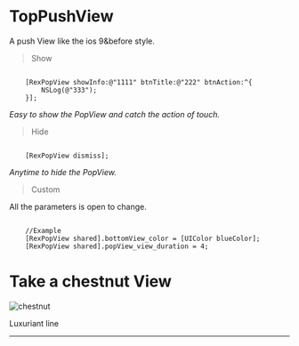 # TopPushView


A push View like the ios 9&before style.

>Show

```objc

    [RexPopView showInfo:@"1111" btnTitle:@"222" btnAction:^{
        NSLog(@"333");
    }];

```

*Easy to show the PopView and catch the action of touch.*



>Hide

```objc

    [RexPopView dismiss];

```

*Anytime to hide the PopView.*



>Custom

All the parameters is open to change.

```objc

    //Example
    [RexPopView shared].bottomView_color = [UIColor blueColor];
    [RexPopView shared].popView_view_duration = 4;
```

Take a chestnut View
====================

![chestnut](chestnut.gif "chestnut")

Luxuriant line
______________
